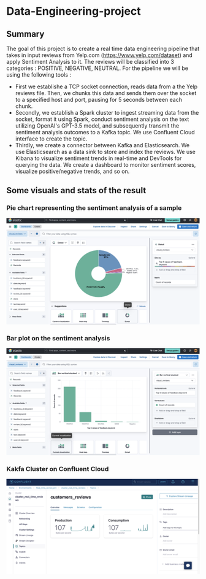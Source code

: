 # Data-Engineering-project

## Summary
The goal of this project is to create a real time data engineering pipeline that takes in input reviews from Yelp.com (https://www.yelp.com/dataset) and apply Sentiment Analysis to it. The reviews will be classified into 3 categories : POSITIVE, NEGATIVE, NEUTRAL.
For the pipeline we will be using the following tools : 
- First we establishe a TCP socket connection, reads data from a the Yelp reviews file. Then, we chunks this data and sends them over the socket to a specified host and port, pausing for 5 seconds between each chunk.
- Secondly, we establish a Spark cluster to ingest streaming data from the socket, format it using Spark, conduct sentiment analysis on the text utilizing OpenAI's GPT-3.5 model, and subsequently transmit the sentiment analysis outcomes to a Kafka topic. We use Confluent Cloud interface to create the topic.
- Thirdly, we create a connector between Kafka and Elasticsearch. We use Elasticsearch as a data sink to store and index the reviews. We use Kibana to visualize sentiment trends in real-time and DevTools for querying the data. We create a dashboard to monitor sentiment scores, visualize positive/negative trends, and so on.

## Some visuals and stats of the result
### Pie chart representing the sentiment analysis of a sample
![](images/pie_chart_result.png)

### Bar plot on the sentiment analysis
![](images/bar_plot_result.png)

### Kakfa Cluster on Confluent Cloud
![](images/kafka_cluster.png)
  

 
